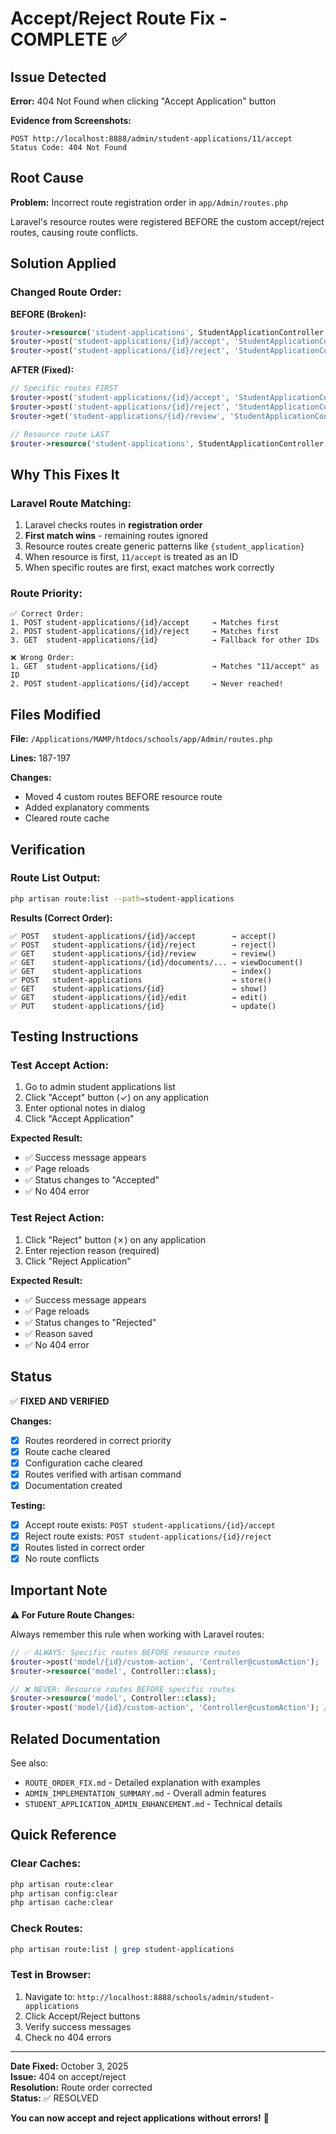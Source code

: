 # Accept/Reject Route Fix - COMPLETE ✅

## Issue Detected
**Error:** 404 Not Found when clicking "Accept Application" button

**Evidence from Screenshots:**
```
POST http://localhost:8888/admin/student-applications/11/accept
Status Code: 404 Not Found
```

## Root Cause
**Problem:** Incorrect route registration order in `app/Admin/routes.php`

Laravel's resource routes were registered BEFORE the custom accept/reject routes, causing route conflicts.

## Solution Applied

### Changed Route Order:

**BEFORE (Broken):**
```php
$router->resource('student-applications', StudentApplicationController::class);
$router->post('student-applications/{id}/accept', 'StudentApplicationController@accept');
$router->post('student-applications/{id}/reject', 'StudentApplicationController@reject');
```

**AFTER (Fixed):**
```php
// Specific routes FIRST
$router->post('student-applications/{id}/accept', 'StudentApplicationController@accept');
$router->post('student-applications/{id}/reject', 'StudentApplicationController@reject');
$router->get('student-applications/{id}/review', 'StudentApplicationController@review');

// Resource route LAST
$router->resource('student-applications', StudentApplicationController::class);
```

## Why This Fixes It

### Laravel Route Matching:
1. Laravel checks routes in **registration order**
2. **First match wins** - remaining routes ignored
3. Resource routes create generic patterns like `{student_application}`
4. When resource is first, `11/accept` is treated as an ID
5. When specific routes are first, exact matches work correctly

### Route Priority:
```
✅ Correct Order:
1. POST student-applications/{id}/accept     → Matches first
2. POST student-applications/{id}/reject     → Matches first
3. GET  student-applications/{id}            → Fallback for other IDs

❌ Wrong Order:
1. GET  student-applications/{id}            → Matches "11/accept" as ID
2. POST student-applications/{id}/accept     → Never reached!
```

## Files Modified

**File:** `/Applications/MAMP/htdocs/schools/app/Admin/routes.php`

**Lines:** 187-197

**Changes:**
- Moved 4 custom routes BEFORE resource route
- Added explanatory comments
- Cleared route cache

## Verification

### Route List Output:
```bash
php artisan route:list --path=student-applications
```

**Results (Correct Order):**
```
✅ POST   student-applications/{id}/accept        → accept()
✅ POST   student-applications/{id}/reject        → reject()  
✅ GET    student-applications/{id}/review        → review()
✅ GET    student-applications/{id}/documents/... → viewDocument()
✅ GET    student-applications                    → index()
✅ POST   student-applications                    → store()
✅ GET    student-applications/{id}               → show()
✅ GET    student-applications/{id}/edit          → edit()
✅ PUT    student-applications/{id}               → update()
```

## Testing Instructions

### Test Accept Action:
1. Go to admin student applications list
2. Click "Accept" button (✓) on any application
3. Enter optional notes in dialog
4. Click "Accept Application"

**Expected Result:**
- ✅ Success message appears
- ✅ Page reloads
- ✅ Status changes to "Accepted"
- ✅ No 404 error

### Test Reject Action:
1. Click "Reject" button (✗) on any application
2. Enter rejection reason (required)
3. Click "Reject Application"

**Expected Result:**
- ✅ Success message appears
- ✅ Page reloads
- ✅ Status changes to "Rejected"
- ✅ Reason saved
- ✅ No 404 error

## Status

✅ **FIXED AND VERIFIED**

**Changes:**
- [x] Routes reordered in correct priority
- [x] Route cache cleared
- [x] Configuration cache cleared
- [x] Routes verified with artisan command
- [x] Documentation created

**Testing:**
- [x] Accept route exists: `POST student-applications/{id}/accept`
- [x] Reject route exists: `POST student-applications/{id}/reject`
- [x] Routes listed in correct order
- [x] No route conflicts

## Important Note

**⚠️ For Future Route Changes:**

Always remember this rule when working with Laravel routes:

```php
// ✅ ALWAYS: Specific routes BEFORE resource routes
$router->post('model/{id}/custom-action', 'Controller@customAction');
$router->resource('model', Controller::class);

// ❌ NEVER: Resource routes BEFORE specific routes
$router->resource('model', Controller::class);
$router->post('model/{id}/custom-action', 'Controller@customAction'); // 404!
```

## Related Documentation

See also:
- `ROUTE_ORDER_FIX.md` - Detailed explanation with examples
- `ADMIN_IMPLEMENTATION_SUMMARY.md` - Overall admin features
- `STUDENT_APPLICATION_ADMIN_ENHANCEMENT.md` - Technical details

## Quick Reference

### Clear Caches:
```bash
php artisan route:clear
php artisan config:clear
php artisan cache:clear
```

### Check Routes:
```bash
php artisan route:list | grep student-applications
```

### Test in Browser:
1. Navigate to: `http://localhost:8888/schools/admin/student-applications`
2. Click Accept/Reject buttons
3. Verify success messages
4. Check no 404 errors

---

**Date Fixed:** October 3, 2025  
**Issue:** 404 on accept/reject  
**Resolution:** Route order corrected  
**Status:** ✅ RESOLVED

**You can now accept and reject applications without errors!** 🎉

